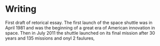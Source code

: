 # Writing
First draft of retorical essay.
    The first launch of the space shuttle was in April 1981 and was the beginning of a great era of American innovation in space. Then in July 2011 the shuttle launched on its final mission after 30 years and 135 missions and onyl 2 faulures,

